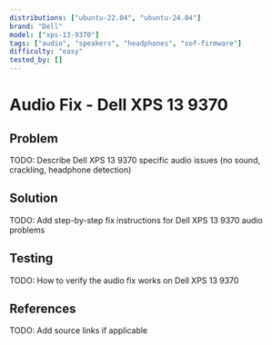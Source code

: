 ```yaml
---
distributions: ["ubuntu-22.04", "ubuntu-24.04"]
brand: "Dell"
model: ["xps-13-9370"]
tags: ["audio", "speakers", "headphones", "sof-firmware"]
difficulty: "easy"
tested_by: []
---
```


# Audio Fix - Dell XPS 13 9370

## Problem

TODO: Describe Dell XPS 13 9370 specific audio issues (no sound, crackling, headphone detection)

## Solution

TODO: Add step-by-step fix instructions for Dell XPS 13 9370 audio problems

## Testing

TODO: How to verify the audio fix works on Dell XPS 13 9370

## References

TODO: Add source links if applicable
